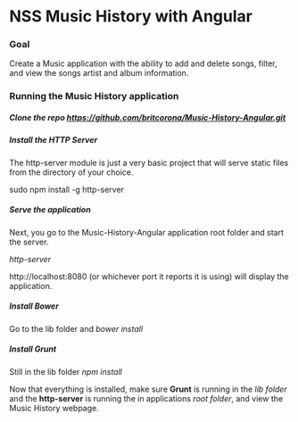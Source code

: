 # NSS Music History with Angular

### Goal

Create a Music application with the ability to add and delete songs, filter, and view the songs artist and album information.

### Running the Music History application

##### Clone the repo https://github.com/britcorona/Music-History-Angular.git

##### Install the HTTP Server

The http-server module is just a very basic project that will serve static files from the directory of your choice.

sudo npm install -g http-server

##### Serve the application

Next, you go to the Music-History-Angular application root folder and start the server.

*http-server*

http://localhost:8080 (or whichever port it reports it is using) will display the application.

##### Install Bower

Go to the lib folder and *bower install*

##### Install Grunt

Still in the lib folder *npm install*

Now that everything is installed, make sure **Grunt** is running in the *lib folder* and the **http-server** is running the in applications *root folder*, and view the Music History webpage.